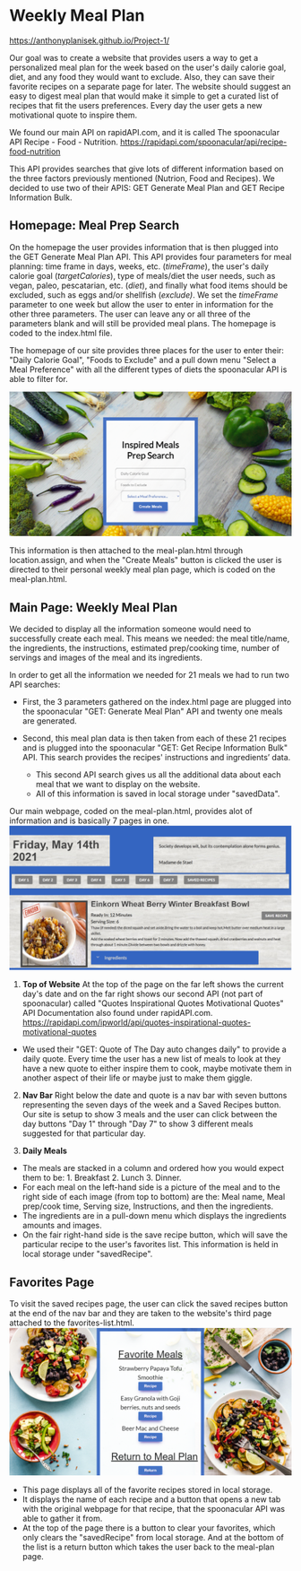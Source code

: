 # Weekly Meal Plan

https://anthonyplanisek.github.io/Project-1/

Our goal was to create a website that provides users a way to get a personalized meal plan for the week based on the user's daily calorie goal, diet, and any food they would want to exclude. Also, they can save their favorite recipes on a separate page for later. 
The website should suggest an easy to digest meal plan that would make it simple to get a curated list of recipes that fit the users preferences. 
Every day the user gets a new motivational quote to inspire them.

We found our main API on rapidAPI.com, and it is called The spoonacular API Recipe - Food - Nutrition.
https://rapidapi.com/spoonacular/api/recipe-food-nutrition

This API provides searches that give lots of different information based on the three factors previously mentioned (Nutrion, Food and Recipes). We decided to use two of their APIS: GET Generate Meal Plan and GET Recipe Information Bulk.

## Homepage: Meal Prep Search

 On the homepage the user provides information that is then plugged into the GET Generate Meal Plan API. This API provides four parameters for meal planning: time frame in days, weeks, etc. (*timeFrame*), the user's daily calorie goal (*targetCalories*), type of meals/diet the user needs, such as vegan, paleo, pescatarian, etc. (*diet*), and finally what food items should be excluded, such as eggs and/or shellfish (*exclude)*. We set the *timeFrame* parameter to one week but allow the user to enter in information for the other three parameters. The user can leave any or all three of the parameters blank and will still be provided meal plans. The homepage is coded to the index.html file.

The homepage of our site provides three places for the user to enter their: "Daily Calorie Goal", "Foods to Exclude" and a pull down menu "Select a Meal Preference" with all the different types of diets the spoonacular API is able to filter for.

![HomePage](https://github.com/AnthonyPlanisek/Project-1/blob/main/assets/ReadMe%20images/WeeklyHomePage.png)

This information is then attached to the meal-plan.html through location.assign, and when the "Create Meals" button is clicked the user is directed to their personal weekly meal plan page, which is coded on the meal-plan.html.

## Main Page: Weekly Meal Plan

We decided to display all the information someone would need to successfully create each meal. This means we needed: the meal title/name, the ingredients, the instructions, estimated prep/cooking time, number of servings and images of the meal and its ingredients. 

In order to get all the information we needed for 21 meals we had to run two API searches:

* First, the 3 parameters gathered on the index.html page are plugged into the spoonacular "GET: Generate Meal Plan" API and twenty one meals are generated.

* Second, this meal plan data is then taken from each of these 21 recipes and is plugged into the spoonacular "GET: Get Recipe Information Bulk" API. This search provides the recipes' instructions and ingredients’ data.
    - This second API search gives us all the additional data about each meal that we want to display on the website.
    - All of this information is saved in local storage under "savedData".

Our main webpage, coded on the meal-plan.html, provides alot of information and is basically 7 pages in one.
![meal-plan-page](https://github.com/AnthonyPlanisek/Project-1/blob/main/assets/ReadMe%20images/MealPlanPage.png)

1. **Top of Website**
At the top of the page on the far left shows the current day's date and on the far right shows our second API (not part of spoonacular) called "Quotes Inspirational Quotes Motivational Quotes" API Documentation also found under rapidAPI.com.
https://rapidapi.com/ipworld/api/quotes-inspirational-quotes-motivational-quotes

* We used their "GET: Quote of The Day auto changes daily" to provide a daily quote. Every time the user has a new list of meals to look at they have a new quote to either inspire them to cook, maybe motivate them in another aspect of their life or maybe just to make them giggle.

2. **Nav Bar**
Right below the date and quote is a nav bar with seven buttons representing the seven days of the week and a Saved Recipes button.
Our site is setup to show 3 meals and the user can click between the day buttons "Day 1" through "Day 7" to show 3 different meals suggested for that particular day.

3. **Daily Meals**
- The meals are stacked in a column and ordered how you would expect them to be: 1. Breakfast 2. Lunch 3. Dinner.
- For each meal on the left-hand side is a picture of the meal and to the right side of each image (from top to bottom) are the: Meal name, Meal prep/cook time, Serving size, Instructions, and then the ingredients.
- The ingredients are in a pull-down menu which displays the ingredients amounts and images.
- On the fair right-hand side is the save recipe button, which will save the particular recipe to the user's favorites list. This information is held in local storage under "savedRecipe".

## Favorites Page
To visit the saved recipes page, the user can click the saved recipes button at the end of the nav bar and they are taken to the website's third page attached to the favorites-list.html. 
![Favorites-page](https://github.com/AnthonyPlanisek/Project-1/blob/main/assets/ReadMe%20images/FavoritesPage.png)
- This page displays all of the favorite recipes stored in local storage. 
- It displays the name of each recipe and a button that opens a new tab with the original webpage for that recipe, that the spoonacular API was able to gather it from. 
- At the top of the page there is a button to clear your favorites, which only clears the "savedRecipe" from local storage. And at the bottom of the list is a return button which takes the user back to the meal-plan page.






